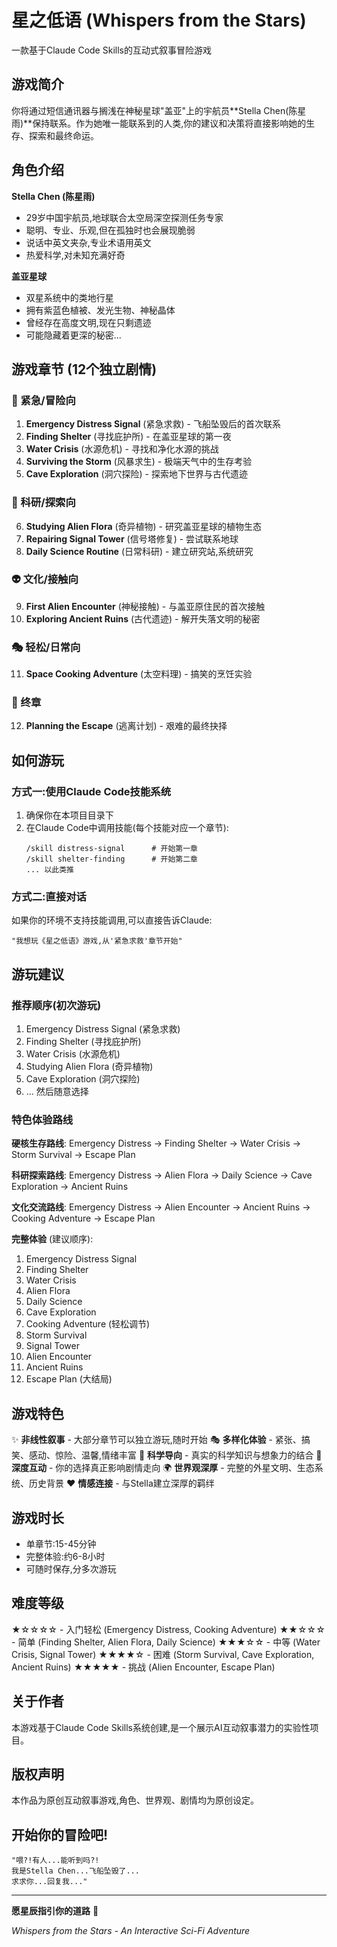 # 星之低语 (Whispers from the Stars)

一款基于Claude Code Skills的互动式叙事冒险游戏

## 游戏简介

你将通过短信通讯器与搁浅在神秘星球"盖亚"上的宇航员**Stella Chen(陈星雨)**保持联系。作为她唯一能联系到的人类,你的建议和决策将直接影响她的生存、探索和最终命运。

## 角色介绍

**Stella Chen (陈星雨)**
- 29岁中国宇航员,地球联合太空局深空探测任务专家
- 聪明、专业、乐观,但在孤独时也会展现脆弱
- 说话中英文夹杂,专业术语用英文
- 热爱科学,对未知充满好奇

**盖亚星球**
- 双星系统中的类地行星
- 拥有紫蓝色植被、发光生物、神秘晶体
- 曾经存在高度文明,现在只剩遗迹
- 可能隐藏着更深的秘密...

## 游戏章节 (12个独立剧情)

### 🚨 紧急/冒险向
1. **Emergency Distress Signal** (紧急求救) - 飞船坠毁后的首次联系
2. **Finding Shelter** (寻找庇护所) - 在盖亚星球的第一夜
3. **Water Crisis** (水源危机) - 寻找和净化水源的挑战
4. **Surviving the Storm** (风暴求生) - 极端天气中的生存考验
5. **Cave Exploration** (洞穴探险) - 探索地下世界与古代遗迹

### 🔬 科研/探索向
6. **Studying Alien Flora** (奇异植物) - 研究盖亚星球的植物生态
7. **Repairing Signal Tower** (信号塔修复) - 尝试联系地球
8. **Daily Science Routine** (日常科研) - 建立研究站,系统研究

### 👽 文化/接触向
9. **First Alien Encounter** (神秘接触) - 与盖亚原住民的首次接触
10. **Exploring Ancient Ruins** (古代遗迹) - 解开失落文明的秘密

### 🎭 轻松/日常向
11. **Space Cooking Adventure** (太空料理) - 搞笑的烹饪实验

### 🚀 终章
12. **Planning the Escape** (逃离计划) - 艰难的最终抉择

## 如何游玩

### 方式一:使用Claude Code技能系统

1. 确保你在本项目目录下
2. 在Claude Code中调用技能(每个技能对应一个章节):
   ```
   /skill distress-signal      # 开始第一章
   /skill shelter-finding      # 开始第二章
   ... 以此类推
   ```

### 方式二:直接对话

如果你的环境不支持技能调用,可以直接告诉Claude:
```
"我想玩《星之低语》游戏,从'紧急求救'章节开始"
```

## 游玩建议

### 推荐顺序(初次游玩)
1. Emergency Distress Signal (紧急求救)
2. Finding Shelter (寻找庇护所)
3. Water Crisis (水源危机)
4. Studying Alien Flora (奇异植物)
5. Cave Exploration (洞穴探险)
6. ... 然后随意选择

### 特色体验路线

**硬核生存路线**:
Emergency Distress → Finding Shelter → Water Crisis → Storm Survival → Escape Plan

**科研探索路线**:
Emergency Distress → Alien Flora → Daily Science → Cave Exploration → Ancient Ruins

**文化交流路线**:
Emergency Distress → Alien Encounter → Ancient Ruins → Cooking Adventure → Escape Plan

**完整体验** (建议顺序):
1. Emergency Distress Signal
2. Finding Shelter
3. Water Crisis
4. Alien Flora
5. Daily Science
6. Cave Exploration
7. Cooking Adventure (轻松调节)
8. Storm Survival
9. Signal Tower
10. Alien Encounter
11. Ancient Ruins
12. Escape Plan (大结局)

## 游戏特色

✨ **非线性叙事** - 大部分章节可以独立游玩,随时开始
🎭 **多样化体验** - 紧张、搞笑、感动、惊险、温馨,情绪丰富
🔬 **科学导向** - 真实的科学知识与想象力的结合
💬 **深度互动** - 你的选择真正影响剧情走向
🌍 **世界观深厚** - 完整的外星文明、生态系统、历史背景
❤️ **情感连接** - 与Stella建立深厚的羁绊

## 游戏时长

- 单章节:15-45分钟
- 完整体验:约6-8小时
- 可随时保存,分多次游玩

## 难度等级

★☆☆☆☆ - 入门轻松 (Emergency Distress, Cooking Adventure)
★★☆☆☆ - 简单 (Finding Shelter, Alien Flora, Daily Science)
★★★☆☆ - 中等 (Water Crisis, Signal Tower)
★★★★☆ - 困难 (Storm Survival, Cave Exploration, Ancient Ruins)
★★★★★ - 挑战 (Alien Encounter, Escape Plan)

## 关于作者

本游戏基于Claude Code Skills系统创建,是一个展示AI互动叙事潜力的实验性项目。

## 版权声明

本作品为原创互动叙事游戏,角色、世界观、剧情均为原创设定。

## 开始你的冒险吧!

```
"喂?!有人...能听到吗?!
我是Stella Chen...飞船坠毁了...
求求你...回复我..."
```

---

**愿星辰指引你的道路** 🌟

*Whispers from the Stars - An Interactive Sci-Fi Adventure*
